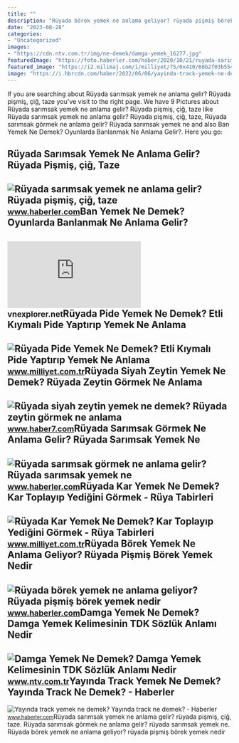 ```yaml
---
title: ""
description: "Rüyada börek yemek ne anlama geliyor? rüyada pişmiş börek yemek nedir"
date: "2023-08-28"
categories:
- "Uncategorized"
images:
- "https://cdn.ntv.com.tr/img/ne-demek/damga-yemek_16277.jpg"
featuredImage: "https://foto.haberler.com/haber/2020/10/21/ruyada-sarimsak-gormek-ne-anlama-gelir-ruyada-13682632_5070_amp.jpg"
featured_image: "https://i2.milimaj.com/i/milliyet/75/0x410/60b2f03b5542833af8921883.jpg"
image: "https://i.hbrcdn.com/haber/2022/06/06/yayinda-track-yemek-ne-demek-yayinda-track-ne-14997356_100_amp.jpg"
---
```


If you are searching about Rüyada sarımsak yemek ne anlama gelir? Rüyada pişmiş, çiğ, taze you've visit to the right page. We have 9 Pictures about Rüyada sarımsak yemek ne anlama gelir? Rüyada pişmiş, çiğ, taze like Rüyada sarımsak yemek ne anlama gelir? Rüyada pişmiş, çiğ, taze, Rüyada sarımsak görmek ne anlama gelir? Rüyada sarımsak yemek ne and also Ban Yemek Ne Demek? Oyunlarda Banlanmak Ne Anlama Gelir?. Here you go:

Rüyada Sarımsak Yemek Ne Anlama Gelir? Rüyada Pişmiş, çiğ, Taze
---------------------------------------------------------------

 ![Rüyada sarımsak yemek ne anlama gelir? Rüyada pişmiş, çiğ, taze](https://i.hbrcdn.com/haber/2023/01/24/ruyada-sarimsak-yemek-ne-anlama-gelir-ruyada-15580820_9637_amp.jpg) <small>www.haberler.com</small>Ban Yemek Ne Demek? Oyunlarda Banlanmak Ne Anlama Gelir?
--------------------------------------------------------

 ![Ban Yemek Ne Demek? Oyunlarda Banlanmak Ne Anlama Gelir?](https://img-s-msn-com.akamaized.net/tenant/amp/entityid/AA11nArK.img) <small>vnexplorer.net</small>Rüyada Pide Yemek Ne Demek? Etli Kıymalı Pide Yaptırıp Yemek Ne Anlama
----------------------------------------------------------------------

 ![Rüyada Pide Yemek Ne Demek? Etli Kıymalı Pide Yaptırıp Yemek Ne Anlama](https://i2.milimaj.com/i/milliyet/75/0x410/5f8825ec5542830a1cd9a720.jpg) <small>www.milliyet.com.tr</small>Rüyada Siyah Zeytin Yemek Ne Demek? Rüyada Zeytin Görmek Ne Anlama
------------------------------------------------------------------

 ![Rüyada siyah zeytin yemek ne demek? Rüyada zeytin görmek ne anlama](https://i20.haber7.net/resize/1280x720/haber/haber7/photos/2022/12/ruyada_zeytin_yemek_ne_demek_ruyada_zeytin_gormek_ne_anlama_gelir_1647845078_4415.jpg) <small>www.haber7.com</small>Rüyada Sarımsak Görmek Ne Anlama Gelir? Rüyada Sarımsak Yemek Ne
----------------------------------------------------------------

 ![Rüyada sarımsak görmek ne anlama gelir? Rüyada sarımsak yemek ne](https://foto.haberler.com/haber/2020/10/21/ruyada-sarimsak-gormek-ne-anlama-gelir-ruyada-13682632_5070_amp.jpg) <small>www.haberler.com</small>Rüyada Kar Yemek Ne Demek? Kar Toplayıp Yediğini Görmek - Rüya Tabirleri
------------------------------------------------------------------------

 ![Rüyada Kar Yemek Ne Demek? Kar Toplayıp Yediğini Görmek - Rüya Tabirleri](https://i2.milimaj.com/i/milliyet/75/0x410/60b2f03b5542833af8921883.jpg) <small>www.milliyet.com.tr</small>Rüyada Börek Yemek Ne Anlama Geliyor? Rüyada Pişmiş Börek Yemek Nedir
---------------------------------------------------------------------

 ![Rüyada börek yemek ne anlama geliyor? Rüyada pişmiş börek yemek nedir](https://i.hbrcdn.com/haber/2022/10/24/ruyada-borek-yemek-ne-anlama-geliyor-ruyada-15380308_8987_amp.jpg) <small>www.haberler.com</small>Damga Yemek Ne Demek? Damga Yemek Kelimesinin TDK Sözlük Anlamı Nedir
---------------------------------------------------------------------

 ![Damga Yemek Ne Demek? Damga Yemek Kelimesinin TDK Sözlük Anlamı Nedir](https://cdn.ntv.com.tr/img/ne-demek/damga-yemek_16277.jpg) <small>www.ntv.com.tr</small>Yayında Track Yemek Ne Demek? Yayında Track Ne Demek? - Haberler
----------------------------------------------------------------

 ![Yayında track yemek ne demek? Yayında track ne demek? - Haberler](https://i.hbrcdn.com/haber/2022/06/06/yayinda-track-yemek-ne-demek-yayinda-track-ne-14997356_100_amp.jpg) <small>www.haberler.com</small>Rüyada sarımsak yemek ne anlama gelir? rüyada pişmiş, çiğ, taze. Rüyada sarımsak görmek ne anlama gelir? rüyada sarımsak yemek ne. Rüyada börek yemek ne anlama geliyor? rüyada pişmiş börek yemek nedir

